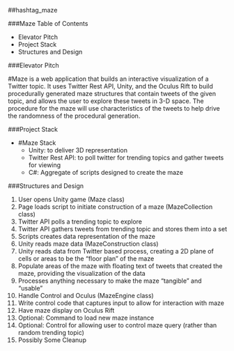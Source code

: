 #\#hashtag_maze

##\#Maze Table of Contents

* Elevator Pitch
* Project Stack
* Structures and Design

###Elevator Pitch

\#Maze is a web application that builds an interactive visualization of a Twitter topic. It uses Twitter Rest API, Unity, and the Oculus Rift to build procedurally generated maze structures that contain tweets of the given topic, and allows the user to explore these tweets in 3-D space. The procedure for the maze will use characteristics of the tweets to help drive the randomness of the procedural generation.

###Project Stack

* \#Maze Stack
  * Unity: to deliver 3D representation
  * Twitter Rest API: to poll twitter for trending topics and gather tweets for viewing
  * C#: Aggregate of scripts designed to create the maze

###Structures and Design

1. User opens Unity game (Maze class)
2. Page loads script to initiate construction of a maze (MazeCollection class)
  1. Twitter API polls a trending topic to explore
  2. Twitter API gathers tweets from trending topic and stores them into a set
  3. Scripts creates data representation of the maze
1. Unity reads maze data (MazeConstruction class)
  1. Unity reads data from Twitter based process, creating a 2D plane of cells or areas to be the “floor plan” of the maze
  2. Populate areas of the maze with floating text of tweets that created the maze, providing the visualization of the data
  3. Processes anything necessary to make the maze “tangible” and “usable”
1. Handle Control and Oculus (MazeEngine class)
  1. Write control code that captures input to allow for interaction with maze
  2. Have maze display on Oculus Rift
  3. Optional: Command to load new maze instance
  4. Optional: Control for allowing user to control maze query (rather than random trending topic)
1. Possibly Some Cleanup
